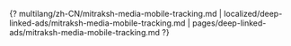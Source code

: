 {? multilang/zh-CN/mitraksh-media-mobile-tracking.md | localized/deep-linked-ads/mitraksh-media-mobile-tracking.md | pages/deep-linked-ads/mitraksh-media-mobile-tracking.md ?}
